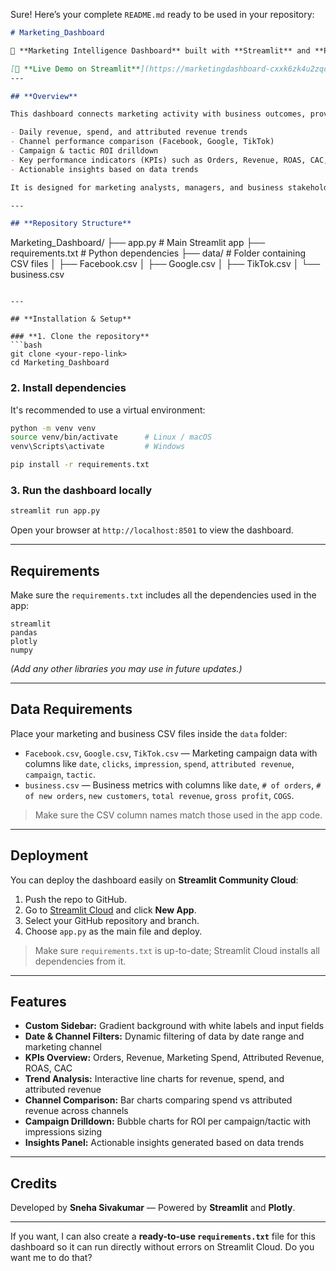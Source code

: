 Sure! Here’s your complete `README.md` ready to be used in your repository:

```markdown
# Marketing_Dashboard

🌟 **Marketing Intelligence Dashboard** built with **Streamlit** and **Plotly** for analyzing marketing campaigns and business metrics across multiple channels.

[🔗 **Live Demo on Streamlit**](https://marketingdashboard-cxxk6zk4u2zqdxjzpm6asw.streamlit.app/)
---

## **Overview**

This dashboard connects marketing activity with business outcomes, providing insights into:

- Daily revenue, spend, and attributed revenue trends
- Channel performance comparison (Facebook, Google, TikTok)
- Campaign & tactic ROI drilldown
- Key performance indicators (KPIs) such as Orders, Revenue, ROAS, CAC, and Gross Margin
- Actionable insights based on data trends

It is designed for marketing analysts, managers, and business stakeholders to monitor campaign effectiveness in an interactive way.

---

## **Repository Structure**

```

Marketing\_Dashboard/
├── app.py                 # Main Streamlit app
├── requirements.txt       # Python dependencies
├── data/                  # Folder containing CSV files
│   ├── Facebook.csv
│   ├── Google.csv
│   ├── TikTok.csv
│   └── business.csv

````

---

## **Installation & Setup**

### **1. Clone the repository**
```bash
git clone <your-repo-link>
cd Marketing_Dashboard
````

### **2. Install dependencies**

It's recommended to use a virtual environment:

```bash
python -m venv venv
source venv/bin/activate      # Linux / macOS
venv\Scripts\activate         # Windows

pip install -r requirements.txt
```

### **3. Run the dashboard locally**

```bash
streamlit run app.py
```

Open your browser at `http://localhost:8501` to view the dashboard.

---

## **Requirements**

Make sure the `requirements.txt` includes all the dependencies used in the app:

```
streamlit
pandas
plotly
numpy
```

*(Add any other libraries you may use in future updates.)*

---

## **Data Requirements**

Place your marketing and business CSV files inside the `data` folder:

* `Facebook.csv`, `Google.csv`, `TikTok.csv` — Marketing campaign data with columns like `date`, `clicks`, `impression`, `spend`, `attributed revenue`, `campaign`, `tactic`.
* `business.csv` — Business metrics with columns like `date`, `# of orders`, `# of new orders`, `new customers`, `total revenue`, `gross profit`, `COGS`.

> Make sure the CSV column names match those used in the app code.

---

## **Deployment**

You can deploy the dashboard easily on **Streamlit Community Cloud**:

1. Push the repo to GitHub.
2. Go to [Streamlit Cloud](https://streamlit.io/cloud) and click **New App**.
3. Select your GitHub repository and branch.
4. Choose `app.py` as the main file and deploy.

> Make sure `requirements.txt` is up-to-date; Streamlit Cloud installs all dependencies from it.

---

## **Features**

* **Custom Sidebar:** Gradient background with white labels and input fields
* **Date & Channel Filters:** Dynamic filtering of data by date range and marketing channel
* **KPIs Overview:** Orders, Revenue, Marketing Spend, Attributed Revenue, ROAS, CAC
* **Trend Analysis:** Interactive line charts for revenue, spend, and attributed revenue
* **Channel Comparison:** Bar charts comparing spend vs attributed revenue across channels
* **Campaign Drilldown:** Bubble charts for ROI per campaign/tactic with impressions sizing
* **Insights Panel:** Actionable insights generated based on data trends

---

## **Credits**

Developed by **Sneha Sivakumar** — Powered by **Streamlit** and **Plotly**.

---



If you want, I can also create a **ready-to-use `requirements.txt`** file for this dashboard so it can run directly without errors on Streamlit Cloud. Do you want me to do that?
```
